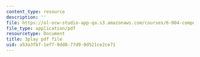 ```yaml
---
content_type: resource
description: ''
file: https://ol-ocw-studio-app-qa.s3.amazonaws.com/courses/6-004-computation-structures-spring-2017/a53a3fbf1ef79dd077d90d521ce2ce71_FkFYxaWhn8g.pdf
file_type: application/pdf
resourcetype: Document
title: 3play pdf file
uid: a53a3fbf-1ef7-9dd0-77d9-0d521ce2ce71
---
```

